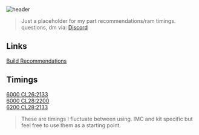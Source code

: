 ![header](https://ibb.co/hRW5DW9Q.png)

>Just a placeholder for my part recommendations/ram timings. questions, dm via: [Discord](https://discord.gg/GWmb5WmS) </br>

## Links
[Build Recommendations](https://uk.pcpartpicker.com/user/Fragil1ty/saved/)

## Timings
[6000 CL26:2133](https://ibb.co/5gMrXQ8L) </br>
[6000 CL28:2200](https://ibb.co/twspYcK8) </br>
[6200 CL28:2133](https://ibb.co/BXWzWQ0) </br>

>These are timings I fluctuate between using. IMC and kit specific but feel free to use them as a starting point.


<!--
**Fragil1ty/Fragil1ty** is a ✨ _special_ ✨ repository because its `README.md` (this file) appears on your GitHub profile.

Here are some ideas to get you started:

- 🔭 I’m currently working on ...
- 🌱 I’m currently learning ...
- 👯 I’m looking to collaborate on ...
- 🤔 I’m looking for help with ...
- 💬 Ask me about ...
- 📫 How to reach me: ...
- 😄 Pronouns: ...
- ⚡ Fun fact: ...
-->
